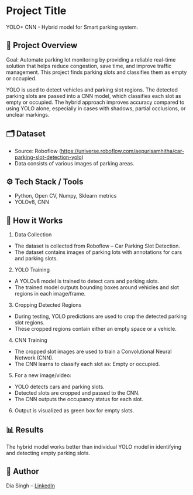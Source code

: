 # Project Title  
YOLO+ CNN - Hybrid model for Smart parking system.

## 📌 Project Overview  
Goal: Automate parking lot monitoring by providing a reliable real-time solution that helps reduce congestion, save time, and improve traffic management.
This project finds parking slots and classifies them as empty or occupied.

YOLO is used to detect vehicles and parking slot regions.
The detected parking slots are passed into a CNN model, which classifies each slot as empty or occupied.
The hybrid approach improves accuracy compared to using YOLO alone, especially in cases with shadows, partial occlusions, or unclear markings.

## 🗂 Dataset  
- Source: Roboflow (https://universe.roboflow.com/aepurisamhitha/car-parking-slot-detection-yolo)
- Data consists of various images of parking areas.

## ⚙️ Tech Stack / Tools  
- Python, Open CV, Numpy, Sklearn metrics
- YOLOv8, CNN 

## 🚀 How it Works  
1. Data Collection
  - The dataset is collected from Roboflow – Car Parking Slot Detection.
  - The dataset contains images of parking lots with annotations for cars and parking slots.

2. YOLO Training
  - A YOLOv8 model is trained to detect cars and parking slots.
  - The trained model outputs bounding boxes around vehicles and slot regions in each image/frame.

3. Cropping Detected Regions
  - During testing, YOLO predictions are used to crop the detected parking slot regions.
  - These cropped regions contain either an empty space or a vehicle.

4. CNN Training
  - The cropped slot images are used to train a Convolutional Neural Network (CNN).
  - The CNN learns to classify each slot as: Empty or occupied.

5. For a new image/video:
  - YOLO detects cars and parking slots.
  - Detected slots are cropped and passed to the CNN.
  - The CNN outputs the occupancy status for each slot.

6. Output is visualized as green box for empty slots.

## 📊 Results  
The hybrid model works better than individual YOLO model in identifying and detecting empty parking slots.  

## 👤 Author  
Dia Singh – [LinkedIn](www.linkedin.com/in/dia-singh-31486a220) 

